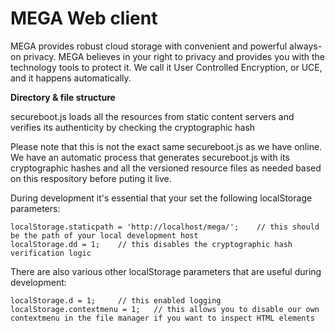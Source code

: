 ﻿MEGA Web client
=====

MEGA provides robust cloud storage with convenient and powerful always-on privacy. MEGA believes in your right to privacy and provides you with the technology tools to protect it. We call it User Controlled Encryption, or UCE, and it happens automatically.

**Directory & file structure**

secureboot.js loads all the resources from static content servers and verifies its authenticity by checking the cryptographic hash

Please note that this is not the exact same secureboot.js as we have online. We have an automatic process that generates secureboot.js with its cryptographic hashes and all the versioned resource files as needed based on this respository before puting it live.

During development it's essential that your set the following localStorage parameters:
```
localStorage.staticpath = 'http://localhost/mega/';    // this should be the path of your local development host
localStorage.dd = 1;	// this disables the cryptographic hash verification logic
```
There are also various other localStorage parameters that are useful during development:
```
localStorage.d = 1;		// this enabled logging
localStorage.contextmenu = 1;	// this allows you to disable our own contextmenu in the file manager if you want to inspect HTML elements
```

